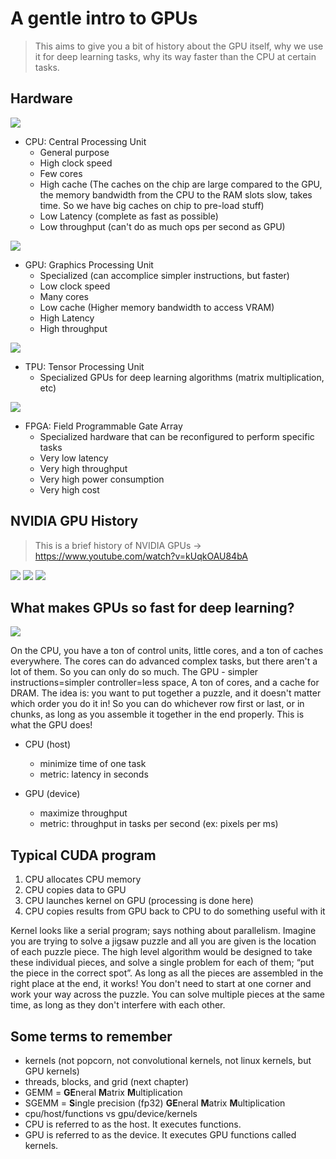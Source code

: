 # A gentle intro to GPUs
> This aims to give you a bit of history about the GPU itself, why we use it for deep learning tasks, why its way faster than the CPU at certain tasks.

## Hardware
![](assets/cpu.png)
- CPU: Central Processing Unit 
    - General purpose
    - High clock speed
    - Few cores
    - High cache  (The caches on the chip are large compared to the GPU, the memory bandwidth from the CPU to the RAM slots slow, takes time. So we have big caches on chip to pre-load stuff)
    - Low Latency (complete as fast as possible)
    - Low throughput (can't do as much ops per second as GPU)

![](assets/gpu.png)
- GPU: Graphics Processing Unit 
    - Specialized    (can accomplice simpler instructions, but faster)
    - Low clock speed
    - Many cores
    - Low cache       (Higher memory bandwidth to access VRAM)
    - High Latency
    - High throughput

![](assets/tpu.png)
- TPU: Tensor Processing Unit 
    - Specialized GPUs for deep learning algorithms (matrix multiplication, etc)

![](assets/fpga.png)
- FPGA: Field Programmable Gate Array 
    - Specialized hardware that can be reconfigured to perform specific tasks
    - Very low latency
    - Very high throughput
    - Very high power consumption
    - Very high cost

## NVIDIA GPU History
> This is a brief history of NVIDIA GPUs -> https://www.youtube.com/watch?v=kUqkOAU84bA

![](assets/history01.png)
![](assets/history02.png)
![](assets/history03.png)

## What makes GPUs so fast for deep learning?
![](assets/cpu-vs-gpu.png)

On the CPU, you have a ton of control units, little cores, and a ton of caches everywhere. The cores can do advanced complex tasks, but there aren't a lot of them. So you can only do so much.
The GPU - simpler instructions=simpler controller=less space, A ton of cores, and a cache for DRAM.
The idea is: you want to put together a puzzle, and it doesn't matter which order you do it in! So you can do whichever row first or last, or in chunks, as long as you assemble it together in the end properly. This is what the GPU does!


- CPU (host)
    - minimize time of one task
    - metric: latency in seconds

- GPU (device)
    - maximize throughput
    - metric: throughput in tasks per second (ex: pixels per ms)

## Typical CUDA program
1. CPU allocates CPU memory
2. CPU copies data to GPU
3. CPU launches kernel on GPU (processing is done here)
4. CPU copies results from GPU back to CPU to do something useful with it

Kernel looks like a serial program; says nothing about parallelism. Imagine you are trying to solve a jigsaw puzzle and all you are given is the location of each puzzle piece. The high level algorithm would be designed to take these individual pieces, and solve a single problem for each of them; “put the piece in the correct spot”. As long as all the pieces are assembled in the right place at the end, it works! You don't need to start at one corner and work your way across the puzzle. You can solve multiple pieces at the same time, as long as they don't interfere with each other.

## Some terms to remember
- kernels (not popcorn, not convolutional kernels, not linux kernels, but GPU kernels)
- threads, blocks, and grid (next chapter)
- GEMM = **GE**neral **M**atrix **M**ultiplication
- SGEMM = **S**ingle precision (fp32) **GE**neral **M**atrix **M**ultiplication
- cpu/host/functions vs gpu/device/kernels
- CPU is referred to as the host. It executes functions. 
- GPU is referred to as the device. It executes GPU functions called kernels.



